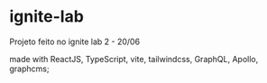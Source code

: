 # ignite-lab
Projeto feito no ignite lab 2 - 20/06

made with ReactJS, TypeScript, vite, tailwindcss, GraphQL, Apollo, graphcms;
